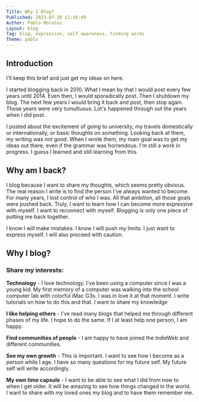```yaml
---
Title: Why I Blog?
Published: 2023-07-20 11:16:49
Author: Pablo Morales
Layout: blog
Tag: blog, expression, self awareness, finding words
Theme: pablo
---
```

<article markdown="1">

## Introduction
I'll keep this brief and just get my ideas on here. 

I started blogging back in 2010. What I mean by that I would post every few years until 2014. Even then, I would sporadically post. Then I shutdown my blog. The next few years I would bring it back and post, then stop again. Those years were very tumultuous. Lot's happened through out the years when I did post. 

I posted about the excitement of going to university, my travels domestically or internationally, or basic thoughts on something. Looking back at them, my writing was not good. When I wrote them, my main goal was to get my ideas out there, even if the grammar was horrendous. I'm still a work in progress.  I guess I learned and still learning from this.

## Why am I back?
I blog because I want to share my thoughts, which seems pretty obvious. The real reason I write is to find the person I've always wanted to become. For many years, I lost control of who I was. All that ambition, all those goals were pushed back. Truly, I want to learn how I can become more expressive with myself. I want to reconnect with myself. Blogging is only one piece of putting me back together.

I know I will make mistakes. I know I will push my limits. I just want to express myself. I will also proceed with caution.

## Why I blog?
### Share my interests:
**Technology** - I love technology. I've been using a computer since I was a young kid. My first memory of a computer was walking into the school computer lab with colorful iMac G3s.  I was in love it at that moment. I write tutorials on how to do this and that. I want to share my knowledge

**I like helping others** - I've read many blogs that helped me through different phases of my life. I hope to do the same. If I at least help one person, I am happy.

**Find communities of people** - I am happy to have joined the IndieWeb and different communities.

**See my own growth** - This is important. I want to see how I become as a person while I age. I have so many questions for my future self. My future self will write accordingly.

**My own time capsule** - I want to be able to see what I did from now to when I get older. It will be amazing to see how things changed in the world. I want to share with my loved ones my blog and to have them remember me. 

</article>




